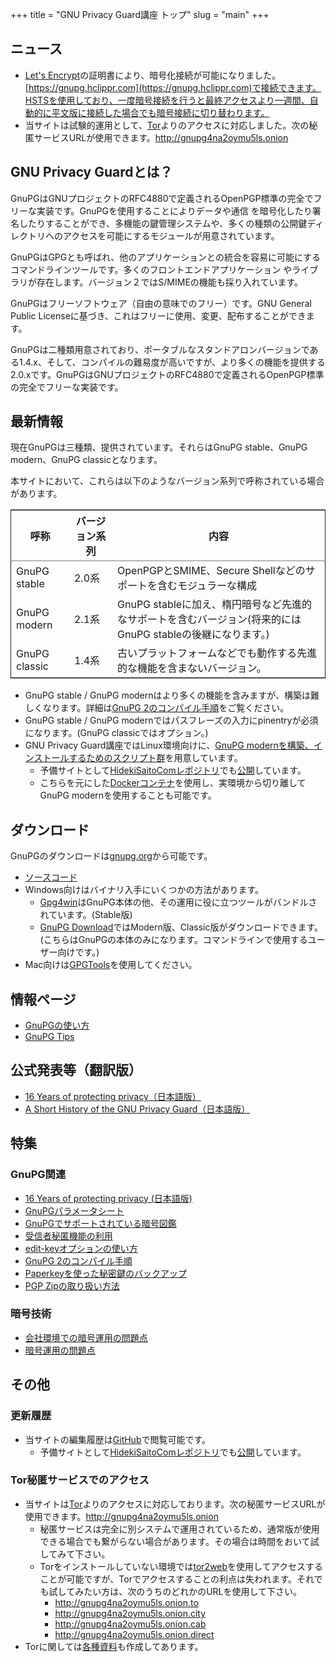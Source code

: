 +++
title = "GNU Privacy Guard講座 トップ"
slug = "main"
+++

## ニュース
* [Let's Encrypt](http://letsencrypt.org)の証明書により、暗号化接続が可能になりました。[https://gnupg.hclippr.com](https://gnupg.hclippr.com)で接続できます。HSTSを使用しており、一度暗号接続を行うと最終アクセスより一週間、自動的に平文版に接続した場合でも暗号接続に切り替わります。
* 当サイトは試験的運用として、[Tor](http://torproject.org)よりのアクセスに対応しました。次の秘匿サービスURLが使用できます。http://gnupg4na2oymu5ls.onion

## GNU Privacy Guardとは？

GnuPGはGNUプロジェクトのRFC4880で定義されるOpenPGP標準の完全でフリーな実装です。GnuPGを使用することによりデータや通信 を暗号化したり署名したりすることができ、多機能の鍵管理システムや、多くの種類の公開鍵ディレクトリへのアクセスを可能にするモジュールが用意されています。

GnuPGはGPGとも呼ばれ、他のアプリケーションとの統合を容易に可能にするコマンドラインツールです。多くのフロントエンドアプリケーション やライブラリが存在します。バージョン２ではS/MIMEの機能も採り入れています。

GnuPGはフリーソフトウェア（自由の意味でのフリー）です。GNU General Public Licenseに基づき、これはフリーに使用、変更、配布することができます。

GnuPGは二種類用意されており、ポータブルなスタンドアロンバージョンである1.4.x、そして、コンパイルの難易度が高いですが、より多くの機能を提供する2.0.xです。GnuPGはGNUプロジェクトのRFC4880で定義されるOpenPGP標準の完全でフリーな実装です。

## 最新情報

現在GnuPGは三種類、提供されています。それらはGnuPG stable、GnuPG modern、GnuPG classicとなります。

本サイトにおいて、これらは以下のようなバージョン系列で呼称されている場合があります。

<table border="2" cellspacing="0" cellpadding="6" rules="groups" frame="hsides">


<colgroup>
<col  class="left" />

<col  class="left" />

<col  class="left" />
</colgroup>
<thead>
<tr>
<th scope="col" class="left">呼称</th>
<th scope="col" class="left">バージョン系列</th>
<th scope="col" class="left">内容</th>
</tr>
</thead>

<tbody>
<tr>
<td class="left">GnuPG stable</td>
<td class="left">2.0系</td>
<td class="left">OpenPGPとSMIME、Secure Shellなどのサポートを含むモジュラーな構成</td>
</tr>


<tr>
<td class="left">GnuPG modern</td>
<td class="left">2.1系</td>
<td class="left">GnuPG stableに加え、楕円暗号など先進的なサポートを含むバージョン(将来的にはGnuPG stableの後継になります。)</td>
</tr>


<tr>
<td class="left">GnuPG classic</td>
<td class="left">1.4系</td>
<td class="left">古いプラットフォームなどでも動作する先進的な機能を含まないバージョン。</td>
</tr>
</tbody>
</table>

* GnuPG stable / GnuPG modernはより多くの機能を含みますが、構築は難しくなります。詳細は[GnuPG 2のコンパイル手順](/documents/gpg2compile)をご覧ください。
* GnuPG stable / GnuPG modernではパスフレーズの入力にpinentryが必須になります。(GnuPG classicではオプション。)
* GNU Privacy Guard講座ではLinux環境向けに、[GnuPG modernを構築、インストールするためのスクリプト群](https://github.com/hsaito/gnupg-buildkit)を用意しています。
	* 予備サイトとして[HidekiSaitoComレポジトリ](http://git.hidekisaito.com)でも[公開](http://git.hidekisaito.com/?p=gnupg-buildkit.git)しています。
	* こちらを元にした[Dockerコンテナ](https://hub.docker.com/r/hsaito/gnupg2/)を使用し、実環境から切り離してGnuPG modernを使用することも可能です。
 

## ダウンロード

GnuPGのダウンロードは[gnupg.org](http://gnupg.org/)から可能です。

* [ソースコード](http://gnupg.org/download/index.en.html)
* Windows向けはバイナリ入手にいくつかの方法があります。
	* [Gpg4win](http://gpg4win.org/)はGnuPG本体の他、その運用に役に立つツールがバンドルされています。(Stable版)
	* [GnuPG Download](https://gnupg.org/download/index.html)ではModern版、Classic版がダウンロードできます。(こちらはGnuPGの本体のみになります。コマンドラインで使用するユーザー向けです。)
* Mac向けは[GPGTools](https://gpgtools.org/)を使用してください。

## 情報ページ

* [GnuPGの使い方](/documents/howto)
* [GnuPG Tips](/documents/tips)

## 公式発表等（翻訳版）

* [16 Years of protecting privacy（日本語版）](/official/16th-announcement)
* [A Short History of the GNU Privacy Guard（日本語版）](/official/shorthist)

## 特集

### GnuPG関連

* [16 Years of protecting privacy (日本語版)](/official/16th-announcement)
* [GnuPGパラメータシート](/extra/parameter)
* [GnuPGでサポートされている暗号図鑑](/extra/sample)
* [受信者秘匿機能の利用](/documents/anonymous-recipients)
* [edit-keyオプションの使い方](/documents/editkey)
* [GnuPG 2のコンパイル手順](/documents/gpg2compile)
* [Paperkeyを使った秘密鍵のバックアップ](/documents/paperkey)
* [PGP Zipの取り扱い方法](/documents/pgpzip)

### 暗号技術

* [会社環境での暗号運用の問題点](/papers/company)
* [暗号運用の問題点](/papers/problem)

## その他

### 更新履歴
* 当サイトの編集履歴は[GitHub](https://github.com/hsaito/gnupg-kouza-page)で閲覧可能です。
	* 予備サイトとして[HidekiSaitoComレポジトリ](http://git.hidekisaito.com/)でも[公開](http://git.hidekisaito.com/?p=gnupg-kouza-page.git)しています。

### Tor秘匿サービスでのアクセス
* 当サイトは[Tor](http://torproject.org)よりのアクセスに対応しております。次の秘匿サービスURLが使用できます。http://gnupg4na2oymu5ls.onion
	* 秘匿サービスは完全に別システムで運用されているため、通常版が使用できる場合でも繋がらない場合があります。その場合は時間をおいて試してみて下さい。
	* Torをインストールしていない環境では[tor2web](https://onion.to/)を使用してアクセスすることが可能ですが、Torでアクセスすることの利点は失われます。それでも試してみたい方は、次のうちのどれかのURLを使用して下さい。
		* http://gnupg4na2oymu5ls.onion.to
		* http://gnupg4na2oymu5ls.onion.city
		* http://gnupg4na2oymu5ls.onion.cab
		* http://gnupg4na2oymu5ls.onion.direct
* Torに関しては[各種資料](https://ja.wiki.hidekisaito.com/wiki/Tor)も作成してあります。
